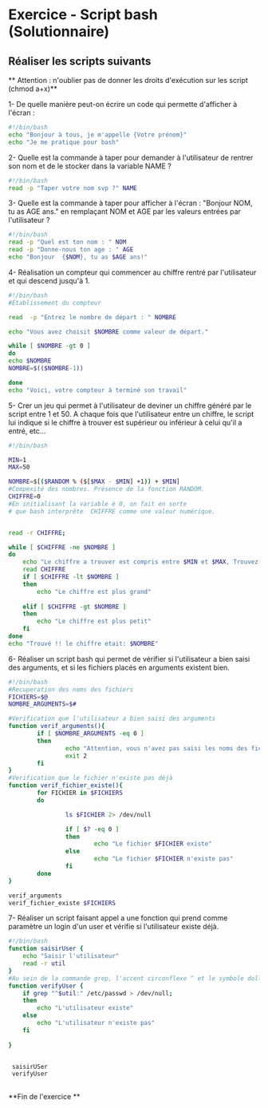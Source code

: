 ﻿# Exercice  - Script bash (Solutionnaire)

## Réaliser les scripts suivants

** Attention : n'oublier pas de donner les droits d'exécution sur les script (chmod a+x)**

1- De quelle manière peut-on écrire un code qui permette d'afficher à l'écran :

```bash
#!/bin/bash
echo "Bonjour à tous, je m'appelle {Votre prénom}"
echo "Je me pratique pour bash"
```

2- Quelle est la commande à taper pour demander à l'utilisateur de rentrer son nom et de le stocker dans la variable NAME ?

```bash
#!/bin/bash
read -p "Taper votre nom svp ?" NAME
```

3- Quelle est la commande à taper pour afficher à l'écran : "Bonjour NOM, tu as AGE ans." en remplaçant NOM et AGE par les valeurs entrées par l'utilisateur ?

```bash
#!/bin/bash
read -p "Quel est ton nom : " NOM
read -p "Donne-nous ton age : " AGE
echo "Bonjour  {$NOM}, tu as $AGE ans!"
```

4- Réalisation un compteur  qui commencer au chiffre rentré par l'utilisateur et qui descend jusqu'à 1.

```bash
#!/bin/bash
#Établissement du compteur

read  -p "Entrez le nombre de départ : " NOMBRE

echo "Vous avez choisit $NOMBRE comme valeur de départ."

while [ $NOMBRE -gt 0 ]
do
echo $NOMBRE
NOMBRE=$(($NOMBRE-1))

done
echo "Voici, votre compteur à terminé son travail"
```

5- Crer un jeu qui permet à l'utilisateur de deviner un chiffre généré par le script entre 1 et 50. A chaque fois que l'utilisateur entre un chiffre, le script lui indique si le chiffre à trouver est supérieur ou inférieur à celui qu'il a entré, etc…

```bash
#!/bin/bash

MIN=1
MAX=50

NOMBRE=$[($RANDOM % ($[$MAX - $MIN] +1)) + $MIN]
#Compexité des nombres. Présence de la fonction RANDOM.
CHIFFRE=0 
#En initialisant la variable è 0, on fait en sorte
# que bash interprête  CHIFFRE comme une valeur numérique.


read -r CHIFFRE;

while [ $CHIFFRE -ne $NOMBRE ]
do
    echo "Le chiffre a trouver est compris entre $MIN et $MAX, Trouvez-le !"
    read CHIFFRE
    if [ $CHIFFRE -lt $NOMBRE ]
    then
        echo "Le chiffre est plus grand"
        
    elif [ $CHIFFRE -gt $NOMBRE ]
    then
        echo "Le chiffre est plus petit"
    fi
done
echo "Trouvé !! le chiffre etait: $NOMBRE"
```

6- Réaliser un script bash qui permet de vérifier si l'utilisateur a bien saisi des arguments, et si les fichiers placés en arguments existent bien.

```bash
#!/bin/bash
#Recuperation des noms des fichiers
FICHIERS=$@
NOMBRE_ARGUMENTS=$#

#Verification que l'utilisateur a bien saisi des arguments
function verif_arguments(){
        if [ $NOMBRE_ARGUMENTS -eq 0 ]
        then
                echo "Attention, vous n'avez pas saisi les noms des fichiers"
                exit 2
        fi
}
#Verification que le fichier n'existe pas déjà
function verif_fichier_existe(){
        for FICHIER in $FICHIERS
        do

                ls $FICHIER 2> /dev/null

                if [ $? -eq 0 ]
                then
                        echo "Le fichier $FICHIER existe"
                else
                        echo "Le fichier $FICHIER n'existe pas"
                fi
        done
}

verif_arguments
verif_fichier_existe $FICHIERS
```

7- Réaliser un script faisant appel a une fonction qui prend comme paramètre un login d'un user et vérifie si l'utilisateur existe déjà.

```bash
#!/bin/bash
function saisirUser { 
    echo "Saisir l'utilisateur" 
    read -r util 
} 
#Au sein de la commande grep, l'accent circonflexe ^ et le symbole dollar $ sont des méta-caractères correspondant respectivement à une chaîne vide au début et en fin de ligne. 
function verifyUser { 
    if grep "^$util:" /etc/passwd > /dev/null; 
    then 
        echo "L'utilisateur existe" 
    else 
        echo "L'utilisateur n'existe pas" 
    fi 
    
} 


 saisirUSer
 verifyUser 
 
```


**Fin de l'exercice **

